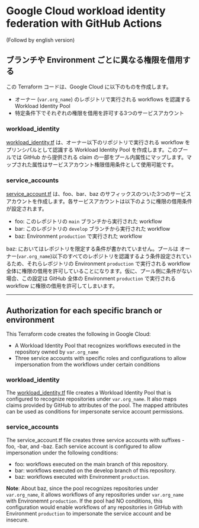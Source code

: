 # Google Cloud workload identity federation with GitHub Actions

(Followd by english version)
## ブランチや Environment ごとに異なる権限を借用する

この Terraform コードは、Google Cloud に以下のものを作成します。
- オーナー (`var.org_name`) のレポジトリで実行される workflows を認識する Workload Identity Pool
- 特定条件下でそれぞれの権限を借用を許可する3つのサービスアカウント

### workload_identity
[workload_identity.tf](./workload_identity.tf) は、オーナー以下のリポジトリで実行される workflow をプリンシパルとして認識する Workload Identity Pool を作成します。このプールでは GitHub から提供される claim の一部をプール内属性にマップします。マップされた属性はサービスアカウント権限借用条件として使用可能です。

### service_accounts

[service_account.tf](./service_account.tf) は、foo、bar、baz のサフィックスのついた3つのサービスアカウントを作成します。各サービスアカウントは以下のように権限の借用条件が設定されます。

- foo: このレポジトリの `main` ブランチから実行された workflow
- bar: このレポジトリの `develop` ブランチから実行された workflow
- baz: Environment `production` で実行された workflow

baz: においてはレポジトリを限定する条件が書かれていません。プールは オーナー(`var.org_name`)以下のすべてのレポジトリを認識するよう条件設定されているため、それらレポジトリの Environment `production` で実行される workflow 全体に権限の借用を許可していることになります。仮に、プール側に条件がない場合、この設定は GitHub 全体の Environment `production` で実行される workflow に権限の借用を許可してしまいます。

-----------------------

## Authorization for each specific branch or environment
This Terraform code creates the following in Google Cloud:

- A Workload Identity Pool that recognizes workflows executed in the repository owned by `var.org_name`
- Three service accounts with specific roles and configurations to allow impersonation from the workflows under certain conditions

### workload_identity
The [workload_identity.tf](./workload_identity.tf) file creates a Workload Identity Pool that is configured to recognize repositories under `var.org_name`. It also maps claims provided by GitHub to attributes of the pool. The mapped attributes can be used as conditions for impersonate service account permissions.

### service_accounts
The service_account.tf file creates three service accounts with suffixes -foo, -bar, and -baz. Each service account is configured to allow impersonation under the following conditions:

- foo: workflows executed on the main branch of this repository.
- bar: workflows executed on the develop branch of this repository.
- baz: workflows executed with Environment `production`.

**Note**: About baz, since the pool recognizes repositories under `var.org_name`, it allows workflows of any repositories under `var.org_name` with Environemnt `production`. If the pool had NO conditions, this configuration would enable workflows of any repositories in GitHub with Environment `production` to impersonate the service account and be insecure.
